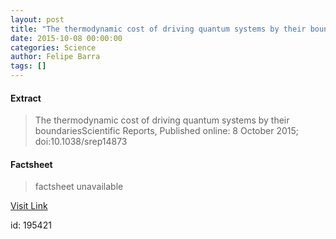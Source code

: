 ```yaml
---
layout: post
title: "The thermodynamic cost of driving quantum systems by their boundaries"
date: 2015-10-08 00:00:00
categories: Science
author: Felipe Barra
tags: []
---
```



#### Extract
>The thermodynamic cost of driving quantum systems by their boundariesScientific Reports, Published online: 8 October 2015; doi:10.1038/srep14873

#### Factsheet
>factsheet unavailable

[Visit Link](http://www.nature.com/articles/srep14873)

id:  195421
